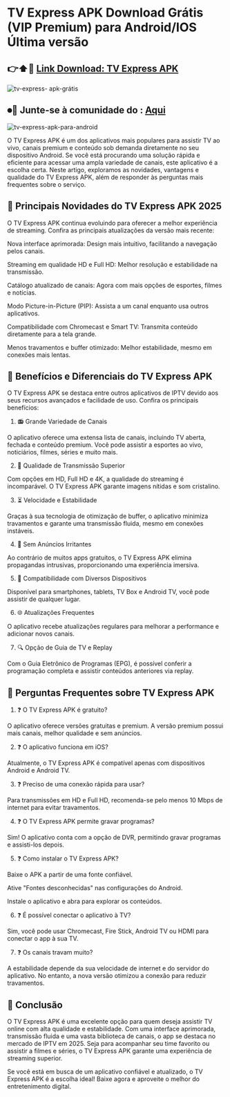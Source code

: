 # TV Express APK Download Grátis (VIP Premium) para Android/IOS Última versão
## 👉⬆️📲 [Link Download:  TV Express APK](https://apksil.com/tv-express-apk/)
![tv-express- apk-grátis](https://github.com/user-attachments/assets/a95c2dd8-1716-4f7b-ac28-2af65bafab68)
## ⏺︎🔗 Junte-se à comunidade do : [Aqui](https://t.me/apksil)
![tv-express-apk-para-android](https://github.com/user-attachments/assets/85ca865c-a4b6-410c-baa8-761c98e027b3)

O TV Express APK é um dos aplicativos mais populares para assistir TV ao vivo, canais premium e conteúdo sob demanda diretamente no seu dispositivo Android. Se você está procurando uma solução rápida e eficiente para acessar uma ampla variedade de canais, este aplicativo é a escolha certa. Neste artigo, exploramos as novidades, vantagens e qualidade do TV Express APK, além de responder às perguntas mais frequentes sobre o serviço.

## 🌟 Principais Novidades do TV Express APK 2025

O TV Express APK continua evoluindo para oferecer a melhor experiência de streaming. Confira as principais atualizações da versão mais recente:

Nova interface aprimorada: Design mais intuitivo, facilitando a navegação pelos canais.

Streaming em qualidade HD e Full HD: Melhor resolução e estabilidade na transmissão.

Catálogo atualizado de canais: Agora com mais opções de esportes, filmes e notícias.

Modo Picture-in-Picture (PIP): Assista a um canal enquanto usa outros aplicativos.

Compatibilidade com Chromecast e Smart TV: Transmita conteúdo diretamente para a tela grande.

Menos travamentos e buffer otimizado: Melhor estabilidade, mesmo em conexões mais lentas.

## 🌟 Benefícios e Diferenciais do TV Express APK

O TV Express APK se destaca entre outros aplicativos de IPTV devido aos seus recursos avançados e facilidade de uso. Confira os principais benefícios:

1. 📻 Grande Variedade de Canais

O aplicativo oferece uma extensa lista de canais, incluindo TV aberta, fechada e conteúdo premium. Você pode assistir a esportes ao vivo, noticiários, filmes, séries e muito mais.

2. 💪 Qualidade de Transmissão Superior

Com opções em HD, Full HD e 4K, a qualidade do streaming é incomparável. O TV Express APK garante imagens nítidas e som cristalino.

3. ⏳ Velocidade e Estabilidade

Graças à sua tecnologia de otimização de buffer, o aplicativo minimiza travamentos e garante uma transmissão fluida, mesmo em conexões instáveis.

4. 🚿 Sem Anúncios Irritantes

Ao contrário de muitos apps gratuitos, o TV Express APK elimina propagandas intrusivas, proporcionando uma experiência imersiva.

5. 🏡 Compatibilidade com Diversos Dispositivos

Disponível para smartphones, tablets, TV Box e Android TV, você pode assistir de qualquer lugar.

6. 🌐 Atualizações Frequentes

O aplicativo recebe atualizações regulares para melhorar a performance e adicionar novos canais.

7. 🔍 Opção de Guia de TV e Replay

Com o Guia Eletrônico de Programas (EPG), é possível conferir a programação completa e assistir conteúdos anteriores via replay.

## 👀 Perguntas Frequentes sobre TV Express APK

1. ❓ O TV Express APK é gratuito?

O aplicativo oferece versões gratuitas e premium. A versão premium possui mais canais, melhor qualidade e sem anúncios.

2. ❓ O aplicativo funciona em iOS?

Atualmente, o TV Express APK é compatível apenas com dispositivos Android e Android TV.

3. ❓ Preciso de uma conexão rápida para usar?

Para transmissões em HD e Full HD, recomenda-se pelo menos 10 Mbps de internet para evitar travamentos.

4. ❓ O TV Express APK permite gravar programas?

Sim! O aplicativo conta com a opção de DVR, permitindo gravar programas e assisti-los depois.

5. ❓ Como instalar o TV Express APK?

Baixe o APK a partir de uma fonte confiável.

Ative "Fontes desconhecidas" nas configurações do Android.

Instale o aplicativo e abra para explorar os conteúdos.

6. ❓ É possível conectar o aplicativo à TV?

Sim, você pode usar Chromecast, Fire Stick, Android TV ou HDMI para conectar o app à sua TV.

7. ❓ Os canais travam muito?

A estabilidade depende da sua velocidade de internet e do servidor do aplicativo. No entanto, a nova versão otimizou a conexão para reduzir travamentos.

## 🎥 Conclusão

O TV Express APK é uma excelente opção para quem deseja assistir TV online com alta qualidade e estabilidade. Com uma interface aprimorada, transmissão fluida e uma vasta biblioteca de canais, o app se destaca no mercado de IPTV em 2025. Seja para acompanhar seu time favorito ou assistir a filmes e séries, o TV Express APK garante uma experiência de streaming superior.

Se você está em busca de um aplicativo confiável e atualizado, o TV Express APK é a escolha ideal! Baixe agora e aproveite o melhor do entretenimento digital.
